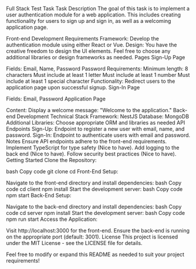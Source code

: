 
Full Stack Test Task
Task Description
The goal of this task is to implement a user authentication module for a web application. This includes creating functionality for users to sign up and sign in, as well as a welcoming application page.

Front-end Development
Requirements
Framework: Develop the authentication module using either React or Vue.
Design: You have the creative freedom to design the UI elements. Feel free to choose any additional libraries or design frameworks as needed.
Pages
Sign-Up Page

Fields: Email, Name, Password
Password Requirements:
Minimum length: 8 characters
Must include at least 1 letter
Must include at least 1 number
Must include at least 1 special character
Functionality: Redirect users to the application page upon successful signup.
Sign-In Page

Fields: Email, Password
Application Page

Content: Display a welcome message: "Welcome to the application."
Back-end Development
Technical Stack
Framework: NestJS
Database: MongoDB
Additional Libraries: Choose appropriate ORM and libraries as needed
API Endpoints
Sign-Up: Endpoint to register a new user with email, name, and password.
Sign-In: Endpoint to authenticate users with email and password.
Notes
Ensure API endpoints adhere to the front-end requirements.
Implement TypeScript for type safety (Nice to have).
Add logging to the back end (Nice to have).
Follow security best practices (Nice to have).
Getting Started
Clone the Repository:

bash
Copy code
git clone <repository-url>
cd <repository-directory>
Front-End Setup:

Navigate to the front-end directory and install dependencies:
bash
Copy code
cd client
npm install
Start the development server:
bash
Copy code
npm start
Back-End Setup:

Navigate to the back-end directory and install dependencies:
bash
Copy code
cd server
npm install
Start the development server:
bash
Copy code
npm run start
Access the Application:

Visit http://localhost:3000 for the front-end.
Ensure the back-end is running on the appropriate port (default: 3001).
License
This project is licensed under the MIT License - see the LICENSE file for details.

Feel free to modify or expand this README as needed to suit your project requirements!






